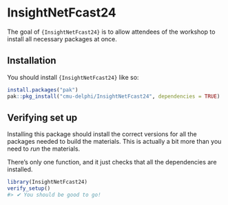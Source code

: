 
<!-- README.md is generated from README.Rmd. Please edit that file -->

# InsightNetFcast24

<!-- badges: start -->
<!-- badges: end -->

The goal of `{InsightNetFcast24}` is to allow attendees of the workshop
to install all necessary packages at once.

## Installation

You should install `{InsightNetFcast24}` like so:

``` r
install.packages("pak")
pak::pkg_install("cmu-delphi/InsightNetFcast24", dependencies = TRUE)
```

## Verifying set up

Installing this package should install the correct versions for all the
packages needed to build the materials. This is actually a bit more than
you need to *run* the materials.

There’s only one function, and it just checks that all the dependencies
are installed.

``` r
library(InsightNetFcast24)
verify_setup()
#> ✔ You should be good to go!
```
